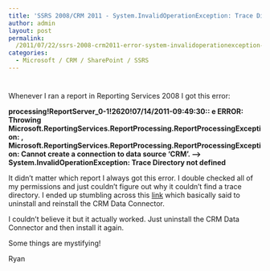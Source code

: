 ```yaml
---
title: 'SSRS 2008/CRM 2011 - System.InvalidOperationException: Trace Directory not defined'
author: admin
layout: post
permalink: 
  /2011/07/22/ssrs-2008-crm2011-error-system-invalidoperationexception-trace-directory-not-defined/
categories:
  - Microsoft / CRM / SharePoint / SSRS
---
```

# 

Whenever I ran a report in Reporting Services 2008 I got this error:

**processing!ReportServer_0-1!2620!07/14/2011-09:49:30:: e ERROR: Throwing Microsoft.ReportingServices.ReportProcessing.ReportProcessingException: , Microsoft.ReportingServices.ReportProcessing.ReportProcessingException: Cannot create a connection to data source ‘CRM’. —> System.InvalidOperationException: Trace Directory not defined**

It didn’t matter which report I always got this error. I double checked all of my permissions and just couldn’t figure out why it couldn’t find a trace directory. I ended up stumbling across this [link][1] which basically said to uninstall and reinstall the CRM Data Connector.

 [1]: http://social.microsoft.com/Forums/en/crm/thread/30aaa0a3-79a7-4054-995c-233901a9cfb7 "http://social.microsoft.com/Forums/en/crm/thread/30aaa0a3-79a7-4054-995c-233901a9cfb7"

I couldn’t believe it but it actually worked. Just uninstall the CRM Data Connector and then install it again.

Some things are mystifying!

Ryan